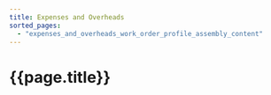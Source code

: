 ```yaml
---
title: Expenses and Overheads
sorted_pages:
  - "expenses_and_overheads_work_order_profile_assembly_content"
---
```

# {{page.title}}
